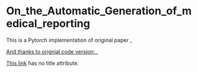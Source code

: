 # On_the_Automatic_Generation_of_medical_reporting

 This is a Pytorch implementation of original paper  <a href="https://arxiv.org/abs/1711.08195" title="On the Automatic Generation of Medical Imaging Reports">.
  
 And thanks to orignial code version: <a href="https://github.com/ZexinYan/Medical-Report-Generation" title="github link">.
 
 
 <p><a href="http://example.net/">This link</a> has no
title attribute.</p>
